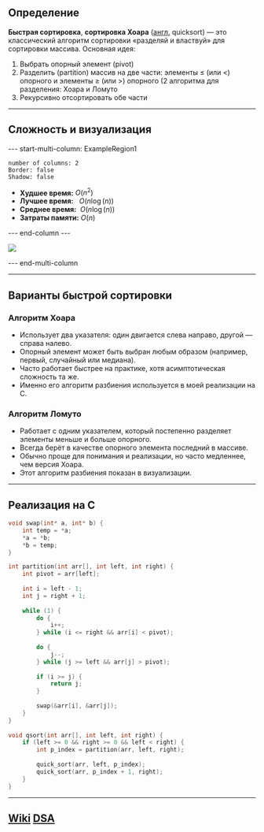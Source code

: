 ## Определение
**Быстрая сортировка**, **сортировка Хоара** ([англ.](https://ru.wikipedia.org/wiki/%D0%90%D0%BD%D0%B3%D0%BB%D0%B8%D0%B9%D1%81%D0%BA%D0%B8%D0%B9_%D1%8F%D0%B7%D1%8B%D0%BA "Английский язык") quicksort)  — это классический алгоритм сортировки «разделяй и властвуй» для сортировки массива. Основная идея:
1. Выбрать опорный элемент (pivot)
2. Разделить (partition) массив на две части: элементы $\le$ (или $<$) опорного и элементы $\ge$ (или $>$) опорного (2 алгоритма для разделения: Хоара и Ломуто
3. Рекурсивно отсортировать обе части

---
## Сложность и визуализация
--- start-multi-column: ExampleRegion1  
```column-settings  
number of columns: 2  
Border: false
Shadow: false
```

- **Худшее время:** $O(n^2)$
- **Лучшее время:**   $O(n \log(n))$
- **Среднее время:**  $O(n \log(n))$
- **Затраты памяти:** $O(n)$

--- end-column ---

![](quick_sort_lamuto.gif)

--- end-multi-column

---
## Варианты быстрой сортировки
### Алгоритм Хоара
- Использует два указателя: один двигается слева направо, другой — справа налево.
- Опорный элемент может быть выбран любым образом (например, первый, случайный или медиана).
- Часто работает быстрее на практике, хотя асимптотическая сложность та же.
- Именно его алгоритм разбиения используется в моей реализации на C.

### Алгоритм Ломуто
- Работает с одним указателем, который постепенно разделяет элементы меньше и больше опорного. 
- Всегда берёт в качестве опорного элемента последний в массиве.
- Обычно проще для понимания и реализации, но часто медленнее, чем версия Хоара.
- Этот алгоритм разбиения показан в визуализации.

---
## Реализация на C
```c
void swap(int* a, int* b) {
	int temp = *a;
	*a = *b;
	*b = temp;
}

int partition(int arr[], int left, int right) {
	int pivot = arr[left];
	  
	int i = left - 1;
	int j = right + 1;
	  
	while (1) {
		do {
			i++;
		} while (i <= right && arr[i] < pivot);
		  
		do {
			j--;
		} while (j >= left && arr[j] > pivot);
		  
		if (i >= j) {
			return j;
		}
		  
		swap(&arr[i], &arr[j]);
	}
}
  
void qsort(int arr[], int left, int right) {
	if (left >= 0 && right >= 0 && left < right) {
		int p_index = partition(arr, left, right);
  
		quick_sort(arr, left, p_index);
		quick_sort(arr, p_index + 1, right);
	}
}
```

---
## [Wiki](https://ru.wikipedia.org/wiki/Быстрая_сортировка) [DSA](https://www.w3schools.com/dsa/dsa_algo_quicksort.php)